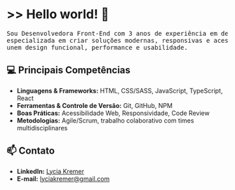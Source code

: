 # >> Hello world! 👋
<pre>
Sou Desenvolvedora Front-End com 3 anos de experiência em desenvolvimento web, 
especializada em criar soluções modernas, responsivas e acessíveis que 
unem design funcional, performance e usabilidade.
</pre>

## 💻 Principais Competências  

- **Linguagens & Frameworks:** HTML, CSS/SASS, JavaScript, TypeScript, React  
- **Ferramentas & Controle de Versão:** Git, GitHub, NPM  
- **Boas Práticas:** Acessibilidade Web, Responsividade, Code Review  
- **Metodologias:** Agile/Scrum, trabalho colaborativo com times multidisciplinares  

## 📫 Contato  

- **LinkedIn:** [Lycia Kremer](https://www.linkedin.com/in/lyciakremer/)  
- **E-mail:** lyciakremer@gmail.com  
